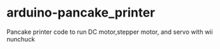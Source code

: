 # arduino-pancake_printer
Pancake printer code to run DC motor,stepper motor, and servo with wii nunchuck
